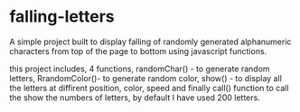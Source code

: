 # falling-letters

A simple project built to display falling of randomly generated alphanumeric characters from top of the page to bottom using javascript functions.

this project includes, 4 functions, randomChar() - to generate random letters, RrandomColor()- to generate random color, show() - to display all the letters at diffirent position, color, speed and finally call() function to call the show the numbers of letters, by default I have used 200 letters.
